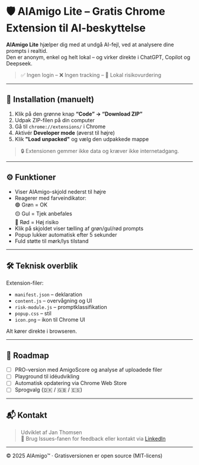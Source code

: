 # 🛡️ AIAmigo Lite – Gratis Chrome Extension til AI-beskyttelse

**AIAmigo Lite** hjælper dig med at undgå AI-fejl, ved at analysere dine prompts i realtid.  
Den er anonym, enkel og helt lokal – og virker direkte i ChatGPT, Copilot og Deepseek.

> ✅ Ingen login – ❌ Ingen tracking – 🧠 Lokal risikovurdering

---

## 🔧 Installation (manuelt)

1. Klik på den grønne knap **“Code” → “Download ZIP”**
2. Udpak ZIP-filen på din computer
3. Gå til `chrome://extensions/` i Chrome
4. Aktivér **Developer mode** (øverst til højre)
5. Klik **"Load unpacked"** og vælg den udpakkede mappe

> 🔒 Extensionen gemmer ikke data og kræver ikke internetadgang.

---

## ⚙️ Funktioner

- Viser AIAmigo-skjold nederst til højre
- Reagerer med farveindikator:  
  🟢 Grøn = OK  
  🟡 Gul = Tjek anbefales  
  🔴 Rød = Høj risiko
- Klik på skjoldet viser tælling af grøn/gul/rød prompts
- Popup lukker automatisk efter 5 sekunder
- Fuld støtte til mørk/lys tilstand

---

## 🛠️ Teknisk overblik

Extension-filer:
- `manifest.json` – deklaration
- `content.js` – overvågning og UI
- `risk-module.js` – promptklassifikation
- `popup.css` – stil
- `icon.png` – ikon til Chrome UI

Alt kører direkte i browseren.

---

## 🧪 Roadmap

- [ ] PRO-version med AmigoScore og analyse af uploadede filer
- [ ] Playground til idéudvikling
- [ ] Automatisk opdatering via Chrome Web Store
- [ ] Sprogvalg (🇩🇰 / 🇬🇧 / 🇪🇸)

---

## 📬 Kontakt

> Udviklet af Jan Thomsen  
> 💬 Brug Issues-fanen for feedback eller kontakt via [LinkedIn](https://www.linkedin.com/in/janthomsen/)

---

© 2025 AIAmigo™ · Gratisversionen er open source (MIT-licens)
